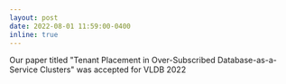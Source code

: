 ```yaml
---
layout: post
date: 2022-08-01 11:59:00-0400
inline: true
---
```


Our paper titled "Tenant Placement in Over-Subscribed Database-as-a-Service Clusters" was accepted for VLDB 2022
